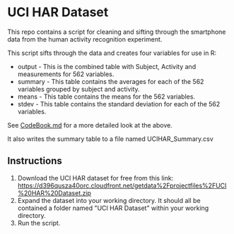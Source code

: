 # UCI HAR Dataset
This repo contains a script for cleaning and sifting through the smartphone data from the human activity recognition experiment. 

This script sifts through the data and creates four variables for use in R: 
* output - This is the combined table with Subject, Activity and measurements for 562 variables. 
* summary - This table contains the averages for each of the 562 variables grouped by subject and activity.
* means - This table contains the means for the 562 variables.
* stdev - This table contains the standard deviation for each of the 562 variables.

See [CodeBook.md](CodeBook.md) for a more detailed look at the above.

It also writes the summary table to a file named UCIHAR_Summary.csv

## Instructions
1. Download the UCI HAR dataset for free from this link: https://d396qusza40orc.cloudfront.net/getdata%2Fprojectfiles%2FUCI%20HAR%20Dataset.zip
2. Expand the dataset into your working directory. It should all be contained a folder named "UCI HAR Dataset" within your working directory.
3. Run the script.
